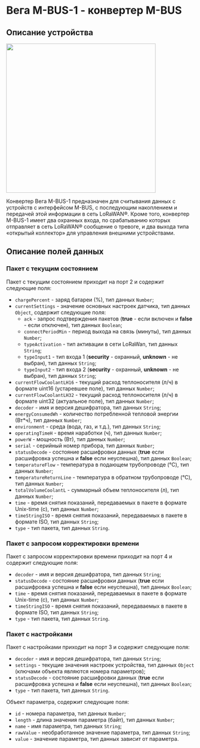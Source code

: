 # Вега M-BUS-1 - конвертер M-BUS


## Описание устройства
<img src="https://iotvega.com/content/ru/si/mbus/ava.jpg" width="400" />

Конвертер Вега M-BUS-1 предназначен для считывания данных с устройств с интерфейсом M-BUS, с последующим накоплением и передачей этой информации в сеть LoRaWAN®.
Кроме того, конвертер M-BUS-1 имеет два охранных входа, по срабатыванию которых отправляет в сеть LoRaWAN® сообщение о тревоге, и два выхода типа «открытый коллектор» для управления внешними устройствами.


## Описание полей данных

### Пакет с текущим состоянием

Пакет с текущим состоянием приходит на порт 2 и содержит следующие поля:
- `chargePercent` - заряд батареи (%), тип данных `Number`;
- `currentSettings` - значение основных настроек датчика, тип данных `Object`, содержит следующие поля:
    - `ack` - запрос подтверждения пакетов (**true** - если включен и **false** - если отключен), тип данных `Boolean`;
    - `connectPeriodMin` - период выхода на связь (минуты), тип данных `Number`;
    - `typeActivation` - тип активации в сети LoRaWan, тип данных `String`;
    - `typeInput1` - тип входа 1 (**security** - охранный, **unknown** - не выбран), тип данных `String`;
    - `typeInput2` - тип входа 2 (**security** - охранный, **unknown** - не выбран), тип данных `String`;
- `currentFlowCoolantLH16` - текущий расход теплоносителя (л/ч) в формате uint16 (устаревшее поле), тип данных `Number`;
- `currentFlowCoolantLH32` - текущий расход теплоносителя (л/ч) в формате uint32 (актуальное поле), тип данных `Number`;
- `decoder` - имя и версия дешифратора, тип данных `String`;
- `energyConsumedWh` - количество потребленной тепловой энергии (Вт*ч), тип данных `Number`;
- `environment` - среда (вода, газ, и т.д.), тип данных `String`;
- `operatingTimeH` - время наработки (ч), тип данных `Number`;
- `powerW` - мощность (Вт), тип данных `Number`;
- `serial` - серийный номер прибора, тип данных `Number`;
- `statusDecode` - состояние расшифровки данных (**true** если расшифровка успешна и **false** если неуспешна), тип данных `Boolean`;
- `temperatureFlow` - температура в подающем трубопроводе (°С), тип данных `Number`;
- `temperatureReturnLine` - температура в обратном трубопроводе (°С), тип данных `Number`;
- `totalVolumeCoolantL` - суммарный объем теплоносителя (л), тип данных `Number`;
- `time` - время снятия показаний, передаваемых в пакете в формате Unix-time (с), тип данных `Number`;
- `timeStringISO` - время снятия показаний, передаваемых в пакете в формате ISO, тип данных `String`;
- `type` - тип пакета, тип данных `String`.


### Пакет с запросом корректировки времени

Пакет с запросом корректировки времени приходит на порт 4 и содержит следующие поля:
- `decoder` - имя и версия дешифратора, тип данных `String`;
- `statusDecode` - состояние расшифровки данных (**true** если расшифровка успешна и **false** если неуспешна), тип данных `Boolean`;
- `time` - время снятия показаний, передаваемых в пакете в формате Unix-time (с), тип данных `Number`;
- `timeStringISO` - время снятия показаний, передаваемых в пакете в формате ISO, тип данных `String`;
- `type` - тип пакета, тип данных `String`.


### Пакет с настройками

Пакет с настройками приходит на порт 3 и содержит следующие поля:
- `decoder` - имя и версия дешифратора, тип данных `String`;
- `settings` - текущие значения настроек устройства, тип данных `Object` (ключами объекта являются номера параметров);
- `statusDecode` - состояние расшифровки данных (**true** если расшифровка успешна и **false** если неуспешна), тип данных `Boolean`;
- `type` - тип пакета, тип данных `String`.

Объект параметра, содержит следующие поля:
- `id` - номера параметра, тип данных `Number`;
- `length` - длина значения параметра (байт), тип данных `Number`;
- `name` - имя параметра, тип данных `String`;
- `rawValue` - необработанное значение параметра, тип данных `String`;
- `value` - значение параметра, тип данных зависит от параметра.